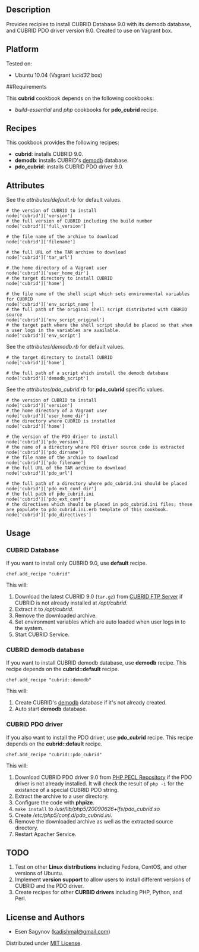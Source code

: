 ## Description

Provides recipies to install CUBRID Database 9.0 with its demodb database, and CUBRID PDO driver version 9.0. Created to use on Vagrant box.

## Platform

Tested on:

- Ubuntu 10.04 (Vagrant *lucid32* box)

##Requirements

This **cubrid** cookbook depends on the following cookbooks:

- *build-essential* and *php* cookbooks for **pdo_cubrid** recipe.

## Recipes

This cookbook provides the following recipes:

- **cubrid**: installs CUBRID 9.0.
- **demodb**: installs CUBRID's [demodb](http://www.cubrid.org/wiki_tutorials/entry/getting-started-with-demodb-cubrid-demo-database) database.
- **pdo_cubrid**: installs CUBRID PDO driver 9.0.

## Attributes

See the *attributes/default.rb* for default values.

```
# the version of CUBRID to install
node['cubrid']['version']
# the full version of CUBRID including the build number
node['cubrid']['full_version']

# the file name of the archive to download
node['cubrid']['filename']

# the full URL of the TAR archive to download
node['cubrid']['tar_url']

# the home directory of a Vagrant user
node['cubrid']['user_home_dir']
# the target directory to install CUBRID
node['cubrid']['home']

# the file name of the shell scipt which sets environmental variables for CUBRID
node['cubrid']['env_script_name']
# the full path of the original shell script distributed with CUBRID source
node['cubrid']['env_script_original']
# the target path where the shell script should be placed so that when a user logs in the variables are available.
node['cubrid']['env_script']
```

See the *attributes/demodb.rb* for default values.

```
# the target directory to install CUBRID
node['cubrid']['home']

# the full path of a script which install the demodb database
node['cubrid']['demodb_script']
```

See the *attributes/pdo_cubrid.rb* for **pdo_cubrid** specific values.

```
# the version of CUBRID to install
node['cubrid']['version']
# the home directory of a Vagrant user
node['cubrid']['user_home_dir']
# the directory where CUBRID is installed
node['cubrid']['home']

# the version of the PDO driver to install
node['cubrid']['pdo_version']
# the name of a directory where PDO driver source code is extracted
node['cubrid']['pdo_dirname']
# the file name of the archive to download
node['cubrid']['pdo_filename']
# the full URL of the TAR archive to download
node['cubrid']['pdo_url']

# the full path of a directory where pdo_cubrid.ini should be placed
node['cubrid']['pdo_ext_conf_dir']
# the full path of pdo_cubrid.ini
node['cubrid']['pdo_ext_conf']
# the directives which should be placed in pdo_cubrid.ini files; these are populate to pdo_cubrid.ini.erb template of this cookbook.
node['cubrid']['pdo_directives']
```

## Usage

### CUBRID Database

If you want to install only CUBRID 9.0, use **default** recipe.

```
chef.add_recipe "cubrid"
```

This will:

1. Download the latest CUBRID 9.0 (`tar.gz`) from [CUBRID FTP Server](http://ftp.cubrid.org) if CUBRID is not already installed at */opt/cubrid*.
2. Extract it to */opt/cubrid*.
3. Remove the downloaded archive.
4. Set environment variables which are auto loaded when user logs in to the system.
5. Start CUBRID Service.

### CUBRID demodb database

If you want to install CUBRID demodb database, use **demodb** recipe. This recipe depends on the **cubrid::default** recipe.

```
chef.add_recipe "cubrid::demodb"
```

This will:

1. Create CUBRID's [demodb](http://www.cubrid.org/wiki_tutorials/entry/getting-started-with-demodb-cubrid-demo-database) database if it's not already created.
6. Auto start **demodb** database.

### CUBRID PDO driver

If you also want to install the PDO driver, use **pdo_cubrid** recipe. This recipe depends on the **cubrid::default** recipe.

```
chef.add_recipe "cubrid::pdo_cubrid"
```

This will:

1. Download CUBRID PDO driver 9.0 from [PHP PECL Repository](http://pecl.php.net/package/PDO_CUBRID) if the PDO driver is not already installed. It will check the result of `php -i` for the existance of a special CUBRID PDO string.
2. Extract the archive to a user directory.
3. Configure the code with **phpize**.
4. `make install` to */usr/lib/php5/20090626+lfs/pdo_cubrid.so*
5. Create */etc/php5/conf.d/pdo_cubrid.ini*.
6. Remove the downloaded archive as well as the extracted source directory.
7. Restart Apacher Service.

## TODO

1. Test on other **Linux distributions** including Fedora, CentOS, and other versions of Ubuntu.
2. Implement **version support** to allow users to install different versions of CUBRID and the PDO driver.
3. Create recipes for other **CURBID drivers** including PHP, Python, and Perl.

## License and Authors

- Esen Sagynov (<kadishmal@gmail.com>)

Distributed under [MIT License](http://en.wikipedia.org/wiki/MIT_License).